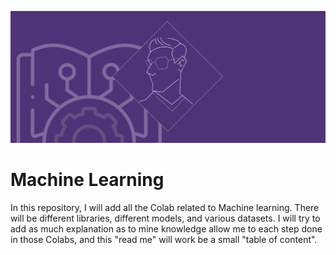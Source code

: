 ![Hero Image](/Hero_Image_Machine_Learning.png)
# Machine Learning

In this repository, I will add all the Colab related to Machine learning.
There will be different libraries, different models, and various datasets.
I will try to add as much explanation as to mine knowledge allow me to each step done in those Colabs, and this "read me" will work be a small  "table of content". 
